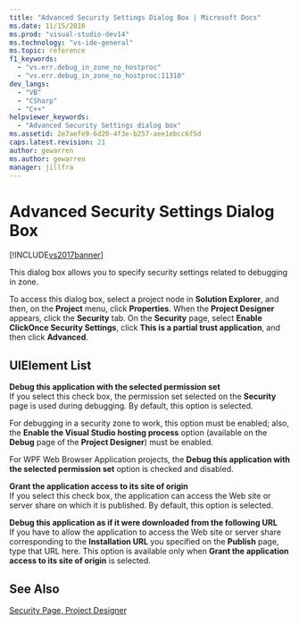 ```yaml
---
title: "Advanced Security Settings Dialog Box | Microsoft Docs"
ms.date: 11/15/2016
ms.prod: "visual-studio-dev14"
ms.technology: "vs-ide-general"
ms.topic: reference
f1_keywords: 
  - "vs.err.debug_in_zone_no_hostproc"
  - "vs.err.debug_in_zone_no_hostproc:11310"
dev_langs: 
  - "VB"
  - "CSharp"
  - "C++"
helpviewer_keywords: 
  - "Advanced Security Settings dialog box"
ms.assetid: 2e7aefe9-6d20-4f3e-b257-aee1ebcc6f5d
caps.latest.revision: 21
author: gewarren
ms.author: gewarren
manager: jillfra
---
```

# Advanced Security Settings Dialog Box
[!INCLUDE[vs2017banner](../../includes/vs2017banner.md)]

This dialog box allows you to specify security settings related to debugging in zone.  
  
 To access this dialog box, select a project node in **Solution Explorer**, and then, on the **Project** menu, click **Properties**. When the **Project Designer** appears, click the **Security** tab. On the **Security** page, select **Enable ClickOnce Security Settings**, click **This is a partial trust application**, and then click **Advanced**.  
  
## UIElement List  
 **Debug this application with the selected permission set**  
 If you select this check box, the permission set selected on the **Security** page is used during debugging. By default, this option is selected.  
  
 For debugging in a security zone to work, this option must be enabled; also, the **Enable the Visual Studio hosting process** option (available on the **Debug** page of the **Project Designer**) must be enabled.  
  
 For WPF Web Browser Application projects, the **Debug this application with the selected permission set** option is checked and disabled.  
  
 **Grant the application access to its site of origin**  
 If you select this check box, the application can access the Web site or server share on which it is published. By default, this option is selected.  
  
 **Debug this application as if it were downloaded from the following URL**  
 If you have to allow the application to access the Web site or server share corresponding to the **Installation URL** you specified on the **Publish** page, type that URL here. This option is available only when **Grant the application access to its site of origin** is selected.  
  
## See Also  
 [Security Page, Project Designer](../../ide/reference/security-page-project-designer.md)
